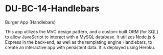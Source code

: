# DU-BC-14-Handlebars
Burger App (Handlebars)

This app utilizes the MVC design pattern, and a custom-built ORM (for SQL) to allow JavaScript to interact with a MySQL database.  It utilizes Node.js & Express in the back-end, as well as the templating engine Handlebars, to create an interactive app with persistent data.  It is deployed using Heroku.